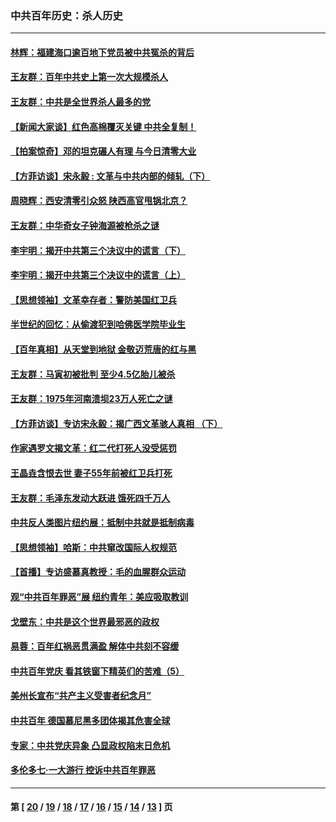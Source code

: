 ### 中共百年历史：杀人历史
---
#### [林辉：福建海口逾百地下党员被中共冤杀的背后](../../pages/nf1176106/n13878946.md?06130430) 
#### [王友群：百年中共史上第一次大规模杀人](../../pages/nf1176106/n13863785.md?06130430) 
#### [王友群：中共是全世界杀人最多的党](../../pages/nf1176106/n13860689.md?06130430) 
#### [【新闻大家谈】红色高棉覆灭关键 中共全复制！](../../pages/nf1176106/n13850222.md?06130430) 
#### [【拍案惊奇】邓的坦克碾人有理 与今日清零大业](../../pages/nf1176106/n13729574.md?06130430) 
#### [【方菲访谈】宋永毅 : 文革与中共内部的倾轧（下）](../../pages/nf1176106/n13486836.md?06130430) 
#### [周晓辉：西安清零引众怒 陕西高官甩锅北京？](../../pages/nf1176106/n13484627.md?06130430) 
#### [王友群：中华奇女子钟海源被枪杀之谜](../../pages/nf1176106/n13430555.md?06130430) 
#### [李宇明：揭开中共第三个决议中的谎言（下）](../../pages/nf1176106/n13389389.md?06130430) 
#### [李宇明：揭开中共第三个决议中的谎言（上）](../../pages/nf1176106/n13388697.md?06130430) 
#### [【思想领袖】文革幸存者：警防美国红卫兵](../../pages/nf1176106/n13339289.md?06130430) 
#### [半世纪的回忆：从偷渡犯到哈佛医学院毕业生](../../pages/nf1176106/n13345328.md?06130430) 
#### [【百年真相】从天堂到地狱 金敬迈荒唐的红与黑](../../pages/nf1176106/n13336995.md?06130430) 
#### [王友群：马寅初被批判 至少4.5亿胎儿被杀](../../pages/nf1176106/n13260313.md?06130430) 
#### [王友群：1975年河南溃坝23万人死亡之谜](../../pages/nf1176106/n13231576.md?06130430) 
#### [【方菲访谈】专访宋永毅：揭广西文革骇人真相 （下）](../../pages/nf1176106/n13209074.md?06130430) 
#### [作家遇罗文揭文革：红二代打死人没受惩罚](../../pages/nf1176106/n13205254.md?06130430) 
#### [王晶垚含恨去世 妻子55年前被红卫兵打死](../../pages/nf1176106/n13203590.md?06130430) 
#### [王友群：毛泽东发动大跃进 饿死四千万人](../../pages/nf1176106/n13177158.md?06130430) 
#### [中共反人类图片纽约展：抵制中共就是抵制病毒](../../pages/nf1176106/n13115371.md?06130430) 
#### [【思想领袖】哈斯：中共窜改国际人权规范](../../pages/nf1176106/n13053647.md?06130430) 
#### [【首播】专访盛慕真教授：毛的血腥群众运动](../../pages/nf1176106/n13091782.md?06130430) 
#### [观“中共百年罪恶”展 纽约青年：美应吸取教训](../../pages/nf1176106/n13085246.md?06130430) 
#### [戈壁东：中共是这个世界最邪恶的政权](../../pages/nf1176106/n13085641.md?06130430) 
#### [易蓉：百年红祸恶贯满盈 解体中共刻不容缓](../../pages/nf1176106/n13084455.md?06130430) 
#### [中共百年党庆 看其铁窗下精英们的苦难（5）](../../pages/nf1176106/n13076766.md?06130430) 
#### [美州长宣布“共产主义受害者纪念月”](../../pages/nf1176106/n13074024.md?06130430) 
#### [中共百年 德国慕尼黑多团体揭其危害全球](../../pages/nf1176106/n13068873.md?06130430) 
#### [专家：中共党庆异象 凸显政权陷末日危机](../../pages/nf1176106/n13067084.md?06130430) 
#### [多伦多七·一大游行 控诉中共百年罪恶](../../pages/nf1176106/n13062043.md?06130430) 

---
#### 第 [ [20](./20.md?06130430) / [19](./19.md?06130430) / [18](./18.md?06130430) / [17](./17.md?06130430) / [16](./16.md?06130430) / [15](./15.md?06130430) / [14](./14.md?06130430) / [13](./13.md?06130430) ] 页
